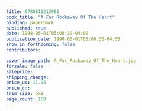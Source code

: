 ```yaml
---
title: 9780811213981
book_title: "A Far Rockaway Of The Heart"
binding: paperback
published: true
date: 1998-05-01T05:00:30-04:00
publication_date: 1998-05-01T05:00:30-04:00
show_in_forthcoming: false
contributors:

cover_image_path: A_Far_Rockaway_Of_The_Heart.jpg
forsale: false
saleprice:
shipping_charge:
price_us: 11.95
price_cn:
trim_size: 5x8
page_count: 160
---
```


